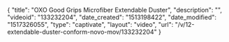 {
    "title": "OXO Good Grips Microfiber Extendable Duster",
    "description": "",
    "videoid": "133232204",
    "date_created": "1513198422",
    "date_modified": "1517326055",
    "type": "captivate",
    "layout": "video",
    "url": "\/v\/12-extendable-duster-conform-novo-mov\/133232204"
}